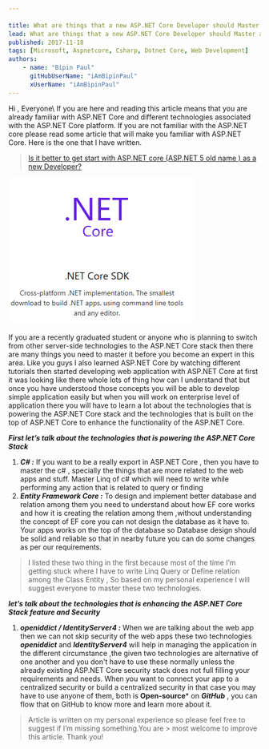 ```yaml
---

title: What are things that a new ASP.NET Core Developer should Master and Learn?
lead: What are things that a new ASP.NET Core Developer should Master and Learn?
published: 2017-11-18
tags: [Microsoft, Aspnetcore, Csharp, Dotnet Core, Web Development]
authors:
    - name: "Bipin Paul"
      gitHubUserName: "iAmBipinPaul"
      xUserName: "iAmBipinPaul"
---
```


Hi , Everyone\ 
If you are here and reading this article means that you are already familiar with ASP.NET Core and different technologies associated with the ASP.NET Core platform. If you are not familiar with the ASP.NET core please read some article that will make you familiar with ASP.NET Core. Here is the one that I have written.

> [Is it better to get start with ASP.NET core (ASP.NET 5 old name ) as a new Developer?](https://bipinpaul.com.np/posts/Is-it-better-to-get-start-with-ASP.NET-core-as-a-new-Developer)

![Dot net core SDK](media/DotnetCoreSdk.png)

If you are a recently graduated student or anyone who is planning to switch from other server-side technologies to the ASP.NET Core stack then there are many things you need to master it before you become an expert in this area. Like you guys I also learned ASP.NET Core by watching different tutorials then started developing web application with ASP.NET Core at first it was looking like there whole lots of thing how can I understand that but once you have understood those concepts you will be able to develop simple application easily but when you will work on enterprise level of application there you will have to learn a lot about the technologies that is powering the ASP.NET Core stack and the technologies that is built on the top of ASP.NET Core to enhance the functionality of the ASP.NET Core.

***First let’s talk about the technologies that is powering the ASP.NET Core Stack***

1. ***C# :*** If you want to be a really export in ASP.NET Core , then you have to master the c# , specially the things that are more related to the web apps and stuff. Master Linq of c# which will need to write while performing any action that is related to query or finding
2. ***Entity Framework Core :*** To design and implement better database and relation among them you need to understand about how EF core works and how it is creating the relation among them ,without understanding the concept of EF core you can not design the database as it have to. Your apps works on the top of the database so Database design should be solid and reliable so that in nearby future you can do some changes as per our requirements.

> I listed these two thing in the first because most of the time I’m getting stuck where I have to write Linq
> Query or Define relation among the Class Entity , So based on my personal experience I will suggest everyone to
> master these two technologies.

***let’s talk about the technologies that is enhancing the ASP.NET Core Stack feature and Security***

1. ***openiddict / IdentityServer4 :*** When we are talking about the web app then we can not skip security of the web apps these two technologies ***openiddict*** and ***IdentityServer4*** will help in managing the application in the different circumstance ,the given two technologies are alternative of one another and you don't have to use these normally unless the already existing ASP.NET Core security stack does not full filling your requirements and needs. When you want to connect your app to a centralized security or build a centralized security in that case you may have to use anyone of them, both is **Open-source*** on ***GitHub*** , you can flow that on GitHub to know more and learn more about it.

> Article is written on my personal experience so please feel free to suggest if I’m missing something.You are >
> most welcome to improve this article. Thank you!